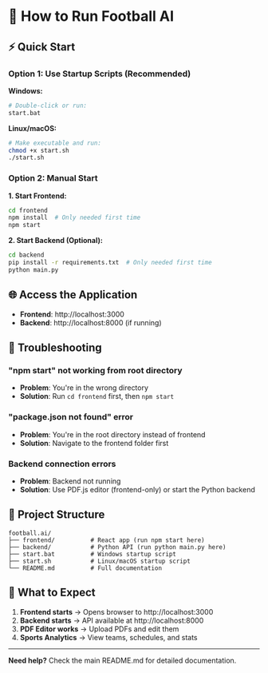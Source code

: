 # 🚀 How to Run Football AI

## ⚡ Quick Start

### **Option 1: Use Startup Scripts (Recommended)**

**Windows:**
```bash
# Double-click or run:
start.bat
```

**Linux/macOS:**
```bash
# Make executable and run:
chmod +x start.sh
./start.sh
```

### **Option 2: Manual Start**

**1. Start Frontend:**
```bash
cd frontend
npm install  # Only needed first time
npm start
```

**2. Start Backend (Optional):**
```bash
cd backend
pip install -r requirements.txt  # Only needed first time
python main.py
```

## 🌐 Access the Application

- **Frontend**: http://localhost:3000
- **Backend**: http://localhost:8000 (if running)

## 🔧 Troubleshooting

### **"npm start" not working from root directory**
- **Problem**: You're in the wrong directory
- **Solution**: Run `cd frontend` first, then `npm start`

### **"package.json not found" error**
- **Problem**: You're in the root directory instead of frontend
- **Solution**: Navigate to the frontend folder first

### **Backend connection errors**
- **Problem**: Backend not running
- **Solution**: Use PDF.js editor (frontend-only) or start the Python backend

## 📁 Project Structure

```
football.ai/
├── frontend/          # React app (run npm start here)
├── backend/           # Python API (run python main.py here)
├── start.bat          # Windows startup script
├── start.sh           # Linux/macOS startup script
└── README.md          # Full documentation
```

## 🎯 What to Expect

1. **Frontend starts** → Opens browser to http://localhost:3000
2. **Backend starts** → API available at http://localhost:8000
3. **PDF Editor works** → Upload PDFs and edit them
4. **Sports Analytics** → View teams, schedules, and stats

---

**Need help?** Check the main README.md for detailed documentation.
